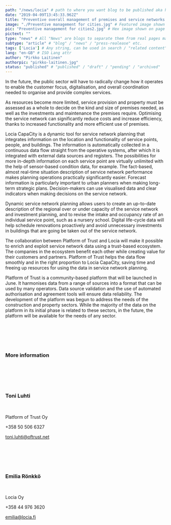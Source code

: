 ```yaml
---
path: "/news/locia" # path to where you want blog to be published aka https://www.platformoftrust.net//blogs/sport-venue
date: "2019-04-09T13:45:33.962Z"
title: "Preventive overall management of premises and service networks for public organisations"
image: "./Preventive management for cities.jpg" # Featured image shown on page and listings. Save in same folder. Don't use svg.
pic: "Preventive management for cities2.jpg" # Hex image shown on page and listings. No path, just filename. Save in same folder. Don't use svg.
pictext: ""
type: "news" # All "News" are blogs to separate them from real pages made with MarkDown, so that they appear in blog listings etc.
subtype: "article" # "blog" / "news" / "press-realease" etc.
tags: ['Locia'] # Any string, can be used in search / "related content"
lang: "en-GB" # ISO Lang attr
author: "Pirkko Laitinen"
authorpic: "pirkko-laitinen.jpg"
status: "published" # "published" / "draft" / "pending" / "archived"
---
```

In the future, the public sector will have to radically change how it operates to enable the customer focus, digitalisation, and overall coordination needed to organise and provide complex services.

As resources become more limited, service provision and property must be assessed as a whole to decide on the kind and size of premises needed, as well as the investments and maintenance the premises require. Optimising the service network can significantly reduce costs and increase efficiency, thanks to increased functionality and more efficient use of premises.

Locia CapaCity is a dynamic tool for service network planning that integrates information on the location and functionality of service points, people, and buildings. The information is automatically collected in a continuous data flow straight from the operative systems, after which it is integrated with external data sources and registers. The possibilities for more in-depth information on each service point are virtually unlimited with the help of sensor-based condition data, for example. The fact-based, almost real-time situation description of service network performance makes planning operations practically significantly easier. Forecast information is particularly important to urban planners when making long-term strategic plans. Decision-makers can use visualised data and clear indicators when making decisions on the service network.

Dynamic service network planning allows users to create an up-to-date description of the regional over or under capacity of the service network and investment planning, and to revise the intake and occupancy rate of an individual service point, such as a nursery school. Digital life-cycle data will help schedule renovations proactively and avoid unnecessary investments in buildings that are going be taken out of the service network.

The collaboration between Platform of Trust and Locia will make it possible to enrich and exploit service network data using a trust-based ecosystem. The companies in the ecosystem benefit each other while creating value for their customers and partners. Platform of Trust helps the data flow smoothly and in the right proportion to Locia CapaCity, saving time and freeing up resources for using the data in service network planning.

Platform of Trust is a community-based platform that will be launched in June. It harmonises data from a range of sources into a format that can be used by many operators. Data source validation and the use of automated authorisation and agreement tools will ensure data reliability. The development of the platform was begun to address the needs of the construction and property sectors. While the majority of the data on the platform in its initial phase is related to these sectors, in the future, the platform will be available for the needs of any sector.

<br/><br/><br/><br/>

### More information

<br/><br/><br/><br/>

### **Toni Luhti**

<br/>

Platform of Trust Oy

+358 50 506 6327

toni.luhti@oftrust.net

<br/><br/><br/><br/>

### **Emilia Rönkkö**

<br/>

Locia Oy

+358 44 976 3620

emilia@locia.fi
